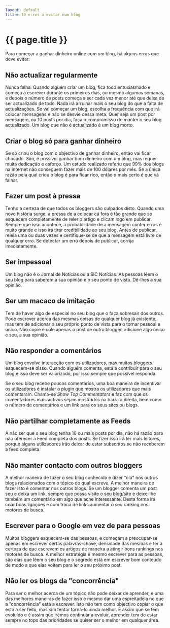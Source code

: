 ```yaml
---
layout: default
title: 10 erros a evitar num blog
---
```


# {{ page.title }}

Para começar a ganhar dinheiro online com um blog, há alguns erros que deve evitar:

## Não actualizar regularmente

Nunca falha. Quando alguém criar um blog, fica todo entusiasmado e começa a escrever durante os primeiros dias, ou mesmo algumas semanas, e depois o número de posts começa a ser cada vez menor até que deixa de ser actualizado de todo. Nada irá arruinar mais o seu blog do que a falta de actualizações. Se vai começar um blog, escolha a frequência com que irá colocar mensagens e não se desvie dessa meta. Quer seja um post por mensagem, ou 10 posts por dia, faça o compromisso de manter o seu blog actualizado. Um blog que não é actualizado é um blog morto.

## Criar o blog só para ganhar dinheiro

Se só criou o blog com o objectivo de ganhar dinheiro, então vai ficar chocado. Sim, é possível ganhar bom dinheiro com um blog, mas requer muita dedicação e esforço. Um estudo realizado referiu que 99% dos blogs na internet não conseguem fazer mais de 100 dólares por mês. Se a única razão pela qual criou o blog é para ficar rico, então o mais certo é que vá falhar.

## Fazer um post à pressa

Tenho a certeza de que todos os bloggers são culpados disto. Quando uma novo história surge, a pressa de a colocar cá fora é tão grande que se esquecem completamente de reler o artigo e clicam logo em publicar. Sempre que isso acontece, a probabilidade de a mensagem conter erros é muito grande e isso irá tirar credibilidade ao seu blog. Antes de publicar, releia uma ou duas vezes e certifique-se de que a mensagem está livre de qualquer erro. Se detectar um erro depois de publicar, corrija imediatamente.

## Ser impessoal

Um blog não é o Jornal de Notícias ou a SIC Notícias. As pessoas lêem o seu blog para saberem a sua opinião e o seu ponto de vista. Dê-lhes a sua opinião.

## Ser um macaco de imitação

Tem de haver algo de especial no seu blog que o faça sobresair dos outros. Pode escrever acerca das mesmas coisas de qualquer blog já existente, mas tem de adicionar o seu próprio ponto de vista para o tornar pessoal e único. Não copie e cole apenas o post de outro blogger, adicione algo único e seu, a sua opinião.

## Não responder a comentários

Um blog envolve interacção com os utilizadores, mas muitos bloggers esquecem-se disso. Quando alguém comenta, está a contribuir para o seu blog e isso deve ser valorizado, por isso sempre que possível responda.

Se o seu blog recebe poucos comentários, uma boa maneira de incentivar os utilizadores é instalar o plugin que mostra os utilizadores que mais comentaram. Chama-se _Show Top Commentators_ e faz com que os comentadores mais activos sejam mostrados na barra à direita, bem como o número de comentários e um link para os seus sites ou blogs.

## Não partilhar completamente as Feeds

A não ser que o seu blog tenha 10 ou mais posts por dia, não há razão para não oferecer a Feed completa dos posts. Se fizer isso irá ter mais leitores, porque alguns utilizadores irão deixar de estar subscritos se não receberem a feed completa.

## Não manter contacto com outros bloggers

A melhor maneira de fazer o seu blog conhecido é dizer "olá" nos outros blogs relacionados com o tópico do qual escreve. A melhor maneira de fazer isto é comentar nos outros blogs. Se um blogger comenta um post seu e deixa um link, sempre que possa visite o seu blog/site e deixe-lhe também um comentário em algo que ache interessante. Desta forma irá criar boas ligações e com troca de links aumentar o seu ranking nos motores de busca.

## Escrever para o Google em vez de para pessoas

Muitos bloggers esquecem-se das pessoas, e começam a preocupar-se apenas em escrever certas palavras-chave, densidade das mesmas e ter a certeza de que escrevem os artigos de maneira a atingir bons rankings nos motores de busca. A melhor estratégia é mesmo escrever para as pessoas, são elas que lêem o seu blog e o segredo está em escrever bom conteúdo de modo a que elas voltem para ler o seu próximo post.

## Não ler os blogs da "concorrência"

Para ser o melhor acerca de um tópico não pode deixar de aprender, e uma das melhores maneiras de fazer isso é mesmo dar uma espreitadela no que a "concorrência" está a escrever. Isto não tem como objectivo copiar o que está a ser feito, mas sim tentar torná-lo ainda melhor. É assim que se tem evoluído e é assim que iremos continuar a evoluir, aprender tem de estar sempre no topo das prioridades se quiser ser o melhor em qualquer área.